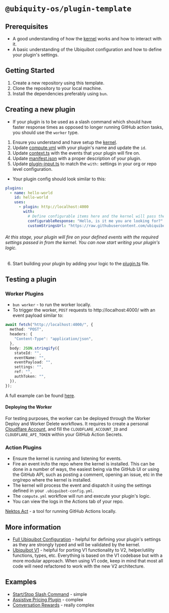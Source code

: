 # `@ubiquity-os/plugin-template`

## Prerequisites

- A good understanding of how the [kernel](https://github.com/ubiquity/ubiquibot-kernel) works and how to interact with it.
- A basic understanding of the Ubiquibot configuration and how to define your plugin's settings.

## Getting Started

1. Create a new repository using this template.
2. Clone the repository to your local machine.
3. Install the dependencies preferably using `bun`.

## Creating a new plugin

- If your plugin is to be used as a slash command which should have faster response times as opposed to longer running GitHub action tasks, you should use the `worker` type.

1. Ensure you understand and have setup the [kernel](https://github.com/ubiquity/ubiquibot-kernel).
2. Update [compute.yml](./.github/workflows/compute.yml) with your plugin's name and update the `id`.
3. Update [context.ts](./src/types/context.ts) with the events that your plugin will fire on.
4. Update [manifest.json](./manifest.json) with a proper description of your plugin.
5. Update [plugin-input.ts](./src/types/plugin-input.ts) to match the `with:` settings in your org or repo level configuration.

- Your plugin config should look similar to this:

```yml
plugins:
  - name: hello-world
    id: hello-world
    uses:
      - plugin: http://localhost:4000
        with:
          # Define configurable items here and the kernel will pass these to the plugin.
          configurableResponse: "Hello, is it me you are looking for?"
          customStringsUrl: "https://raw.githubusercontent.com/ubiquibot/plugin-template/development/strings.json"
```

###### At this stage, your plugin will fire on your defined events with the required settings passed in from the kernel. You can now start writing your plugin's logic.

6. Start building your plugin by adding your logic to the [plugin.ts](./src/index.ts) file.

## Testing a plugin

### Worker Plugins

- `bun worker` - to run the worker locally.
- To trigger the worker, `POST` requests to http://localhost:4000/ with an event payload similar to:

```ts
await fetch("http://localhost:4000/", {
  method: "POST",
  headers: {
    "Content-Type": "application/json",
  },
  body: JSON.stringify({
    stateId: "",
    eventName: "",
    eventPayload: "",
    settings: "",
    ref: "",
    authToken: "",
  }),
});
```

A full example can be found [here](https://github.com/ubiquibot/assistive-pricing/blob/623ea3f950f04842f2d003bda3fc7b7684e41378/tests/http/request.http).

#### Deploying the Worker

For testing purposes, the worker can be deployed through the Worker Deploy and Worker Delete workflows. It requires to
create a personal [Cloudflare Account](https://www.cloudflare.com/), and fill the `CLOUDFLARE_ACCOUNT_ID` and `CLOUDFLARE_API_TOKEN` within your
GitHub Action Secrets.

### Action Plugins

- Ensure the kernel is running and listening for events.
- Fire an event in/to the repo where the kernel is installed. This can be done in a number of ways, the easiest being via the GitHub UI or using the GitHub API, such as posting a comment, opening an issue, etc in the org/repo where the kernel is installed.
- The kernel will process the event and dispatch it using the settings defined in your `.ubiquibot-config.yml`.
- The `compute.yml` workflow will run and execute your plugin's logic.
- You can view the logs in the Actions tab of your repo.

[Nektos Act](https://github.com/nektos/act) - a tool for running GitHub Actions locally.

## More information

- [Full Ubiquibot Configuration](https://github.com/ubiquity/ubiquibot/blob/0fde7551585499b1e0618ec8ea5e826f11271c9c/src/types/configuration-types.ts#L62) - helpful for defining your plugin's settings as they are strongly typed and will be validated by the kernel.
- [Ubiquibot V1](https://github.com/ubiquity/ubiquibot) - helpful for porting V1 functionality to V2, helper/utility functions, types, etc. Everything is based on the V1 codebase but with a more modular approach. When using V1 code, keep in mind that most all code will need refactored to work with the new V2 architecture.

## Examples

- [Start/Stop Slash Command](https://github.com/ubq-testing/start-stop-module) - simple
- [Assistive Pricing Plugin](https://github.com/ubiquibot/assistive-pricing) - complex
- [Conversation Rewards](https://github.com/ubiquibot/conversation-rewards) - really complex
